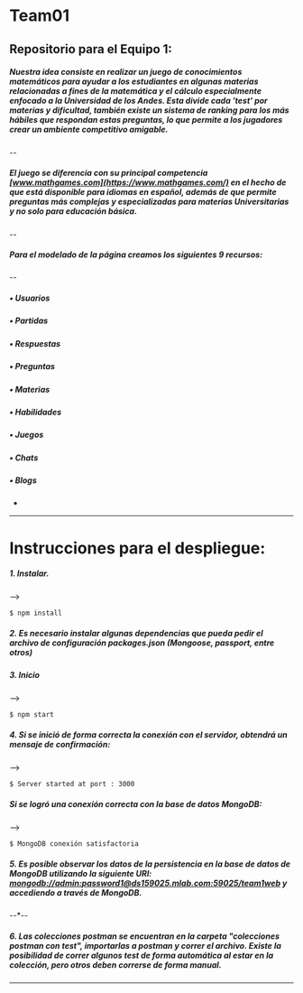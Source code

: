 # Team01
## Repositorio para el Equipo 1:
##### Nuestra idea consiste en realizar un juego de conocimientos matemáticos para ayudar a los estudiantes en algunas materias relacionadas a fines de la matemática y el cálculo especialmente enfocado a la Universidad de los Andes. Esta divide cada 'test' por materias y dificultad, también existe un sistema de ranking para los más hábiles que respondan estas preguntas, lo que permite a los jugadores crear un ambiente competitivo amigable.
--
##### El juego se diferencia con su principal competencia [www.mathgames.com](https://www.mathgames.com/) en el hecho de que está disponible para idiomas en español, además de que permite preguntas más complejas y especializadas para materias Universitarias y no solo para educación básica.
--
##### Para el modelado de la página creamos los siguientes 9 recursos:
--
##### •	Usuarios
##### •	Partidas
##### •	Respuestas
##### •	Preguntas
##### •	Materias
##### •	Habilidades
##### •	Juegos
##### •	Chats
##### •	Blogs
-
---
# Instrucciones para el despliegue:
##### 1. Instalar.
-->
```sh
$ npm install
```
##### 2. Es necesario instalar algunas dependencias que pueda pedir el archivo de configuración packages.json (Mongoose, passport, entre otros)
##### 3. Inicio
-->
```sh
$ npm start
```
##### 4. Si se inició de forma correcta la conexión con el servidor, obtendrá un mensaje de confirmación:
-->
```sh
$ Server started at port : 3000
``` 
##### Si se logró una conexión correcta con la base de datos MongoDB:
-->
```sh
$ MongoDB conexión satisfactoria
``` 
##### 5. Es posible observar los datos de la persistencia en la base de datos de MongoDB utilizando la siguiente URI: [mongodb://admin:password1@ds159025.mlab.com:59025/team1web](mongodb://admin:password1@ds159025.mlab.com:59025/team1web) y accediendo a través de MongoDB.
--*--
##### 6. Las colecciones postman se encuentran en la carpeta "colecciones postman con test", importarlas a postman y correr el archivo. Existe la posibilidad de correr algunos test de forma automática al estar en la colección, pero otros deben correrse de forma manual.
---
